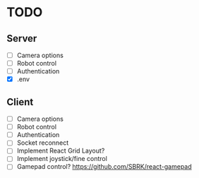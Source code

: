# TODO

## Server
* [ ] Camera options
* [ ] Robot control
* [ ] Authentication
* [X] .env

## Client
* [ ] Camera options
* [ ] Robot control
* [ ] Authentication
* [ ] Socket reconnect
* [ ] Implement React Grid Layout?
* [ ] Implement joystick/fine control
* [ ] Gamepad control? https://github.com/SBRK/react-gamepad